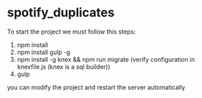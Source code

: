 # spotify_duplicates

To start the project we must follow this steps:

1. npm install
2. npm install gulp -g
4. npm install -g knex && npm run migrate  (verify configuration in knexfile.js (knex is a sql builder))
5. gulp

you can modify the project and restart the server automatically